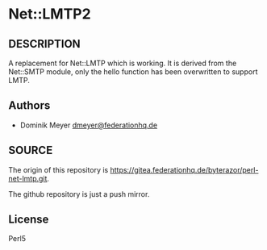 # Net::LMTP2

## DESCRIPTION

A replacement for Net::LMTP which is working. It is derived from the Net::SMTP 
module, only the hello function has been overwritten to support LMTP.

## Authors

- Dominik Meyer <dmeyer@federationhq.de>

## SOURCE

The origin of this repository is https://gitea.federationhq.de/byterazor/perl-net-lmtp.git.

The github repository is just a push mirror.

## License

Perl5
